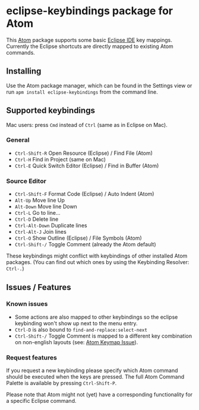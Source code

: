 # eclipse-keybindings package for Atom

This [Atom](https://atom.io/) package supports some basic [Eclipse IDE](https://eclipse.org/) key mappings. Currently the Eclipse shortcuts are directly mapped to existing Atom commands.

## Installing

Use the Atom package manager, which can be found in the Settings view or
run `apm install eclipse-keybindings` from the command line.

## Supported keybindings

Mac users: press `Cmd` instead of `Ctrl` (same as in Eclipse on Mac).

### General
* `Ctrl-Shift-R` Open Resource (Eclipse) / Find File (Atom)
* `Ctrl-H` Find in Project (same on Mac)
* `Ctrl-E` Quick Switch Editor (Eclipse) / Find in Buffer (Atom)

### Source Editor
* `Ctrl-Shift-F` Format Code (Eclipse) / Auto Indent (Atom)
* `Alt-Up` Move line Up
* `Alt-Down` Move line Down
* `Ctrl-L` Go to line...
* `Ctrl-D` Delete line
* `Ctrl-Alt-Down` Duplicate lines
* `Ctrl-Alt-J` Join lines
* `Ctrl-O` Show Outline (Eclipse) / File Symbols (Atom)
* `Ctrl-Shift-/` Toggle Comment (already the Atom default)

These keybindings might conflict with keybindings of other installed Atom packages. (You can find out which ones by using the Keybinding Resolver: `Ctrl-.`)

## Issues / Features

### Known issues
* Some actions are also mapped to other keybindings so the eclipse keybinding won't show up next to the menu entry.
* `Ctrl-D` is also bound to `find-and-replace:select-next`
* `Ctrl-Shift-/` Toggle Comment is mapped to a different key combination on non-english layouts (see: [Atom Keymap Issue](https://github.com/atom/atom-keymap/issues/37)).

### Request features
If you request a new keybinding please specify which Atom command should be executed when the keys are pressed. The full Atom Command Palette is available by pressing `Ctrl-Shift-P`.

Please note that Atom might not (yet) have a corresponding functionality for a specific Eclipse command.
